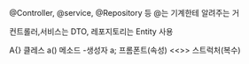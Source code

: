 @Controller, @service, @Repository 등 @는 기계한테 알려주는 거

컨트롤러,서비스는 DTO, 레포지토리는 Entity 사용

A{} 클레스
a() 메소드 -생성자
a; 프롬폰트(속성)
<<>> 스트럭처(복수)


